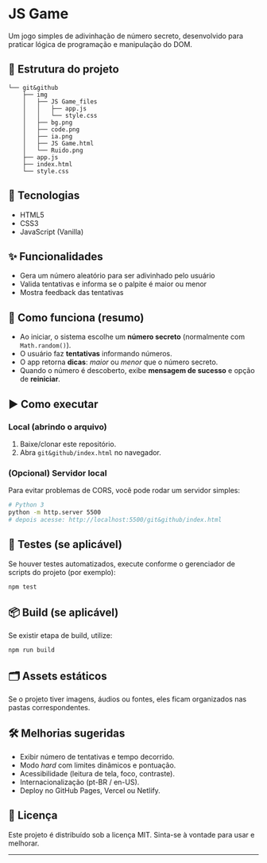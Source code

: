 # JS Game
Um jogo simples de adivinhação de número secreto, desenvolvido para praticar lógica de programação e manipulação do DOM.
## 📁 Estrutura do projeto
```
└── git&github
    ├── img
    │   ├── JS Game_files
    │   │   ├── app.js
    │   │   └── style.css
    │   ├── bg.png
    │   ├── code.png
    │   ├── ia.png
    │   ├── JS Game.html
    │   └── Ruido.png
    ├── app.js
    ├── index.html
    └── style.css
```
## 🚀 Tecnologias
- HTML5
- CSS3
- JavaScript (Vanilla)
## ✨ Funcionalidades
- Gera um número aleatório para ser adivinhado pelo usuário
- Valida tentativas e informa se o palpite é maior ou menor
- Mostra feedback das tentativas
## 🧠 Como funciona (resumo)
- Ao iniciar, o sistema escolhe um **número secreto** (normalmente com `Math.random()`).
- O usuário faz **tentativas** informando números.
- O app retorna **dicas**: *maior* ou *menor* que o número secreto.
- Quando o número é descoberto, exibe **mensagem de sucesso** e opção de **reiniciar**.
## ▶️ Como executar

### Local (abrindo o arquivo)
1. Baixe/clonar este repositório.
2. Abra `git&github/index.html` no navegador.

### (Opcional) Servidor local
Para evitar problemas de CORS, você pode rodar um servidor simples:
```bash
# Python 3
python -m http.server 5500
# depois acesse: http://localhost:5500/git&github/index.html
```

## 🧪 Testes (se aplicável)
Se houver testes automatizados, execute conforme o gerenciador de scripts do projeto (por exemplo):
```bash
npm test
```

## 📦 Build (se aplicável)
Se existir etapa de build, utilize:
```bash
npm run build
```

## 🗂️ Assets estáticos
Se o projeto tiver imagens, áudios ou fontes, eles ficam organizados nas pastas correspondentes.

## 🛠️ Melhorias sugeridas
- Exibir número de tentativas e tempo decorrido.
- Modo *hard* com limites dinâmicos e pontuação.
- Acessibilidade (leitura de tela, foco, contraste).
- Internacionalização (pt-BR / en-US).
- Deploy no GitHub Pages, Vercel ou Netlify.

## 📄 Licença
Este projeto é distribuído sob a licença MIT. Sinta-se à vontade para usar e melhorar.

---



